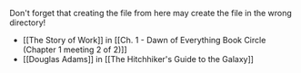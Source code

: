 Don't forget that creating the file from here may create the file in the wrong directory!
- [[The Story of Work]] in [[Ch. 1 - Dawn of Everything Book Circle (Chapter 1 meeting 2 of 2)]]
- [[Douglas Adams]] in [[The Hitchhiker's Guide to the Galaxy]]